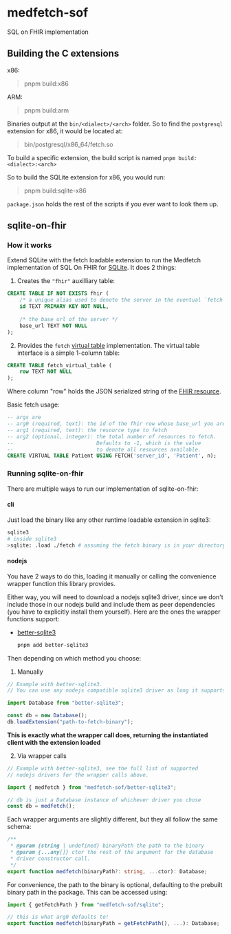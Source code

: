 # medfetch-sof
SQL on FHIR implementation

## Building the C extensions
x86:
> pnpm build:x86

ARM:
> pnpm build:arm

Binaries output at the `bin/<dialect>/<arch>` folder. So
to find the `postgresql` extension for x86, it would be located at:
> bin/postgresql/x86_64/fetch.so

To build a specific extension, the build script is named
`pnpm build:<dialect>:<arch>`

So to build the SQLite extension for x86, you would run:
>pnpm build:sqlite-x86

`package.json` holds the rest of the scripts if you ever want to look them up.

## sqlite-on-fhir
### How it works
Extend SQLite with the fetch loadable extension to run the
Medfetch implementation of SQL On FHIR for [SQLite](https://www.sqlite.org/). It does 2 things:

1. Creates the `"fhir"` auxilliary table:
```sql
CREATE TABLE IF NOT EXISTS fhir (
    /* a unique alias used to denote the server in the eventual `fetch`  call */
    id TEXT PRIMARY KEY NOT NULL,
    
    /* the base url of the server */
    base_url TEXT NOT NULL
);
```

2. Provides the `fetch` [virtual table](https://www.sqlite.org/vtab.html) implementation. The virtual table interface is a simple 1-column table:
```sql
CREATE TABLE fetch_virtual_table (
    row TEXT NOT NULL
);
```
Where column "row" holds the JSON serialized string of the [FHIR resource](https://build.fhir.org/resourcelist.html).

Basic fetch usage:

```sql
-- args are
-- arg0 (required, text): the id of the fhir row whose base_url you are fetching from
-- arg1 (required, text): the resource type to fetch 
-- arg2 (optional, integer): the total number of resources to fetch.
--                           Defaults to -1, which is the value 
--                           to denote all resources available.
CREATE VIRTUAL TABLE Patient USING FETCH('server_id', 'Patient', n);
```

### Running sqlite-on-fhir
There are multiple ways to run our implementation of sqlite-on-fhir:

#### cli
Just load the binary like any other runtime loadable extension in sqlite3:

```bash
sqlite3
# inside sqlite3
>sqlite: .load ./fetch # assuming the fetch binary is in your directory
```

#### nodejs
You have 2 ways to do this, loading it manually or calling the
convenience wrapper function this library provides.

Either way, you will need to download a nodejs sqlite3 driver,
since we don't include those in our nodejs build and include them
as peer dependencies (you have to explicitly install them yourself).
Here are the ones the wrapper functions support:

- [better-sqlite3](https://github.com/WiseLibs/better-sqlite3)
    ```bash
    pnpm add better-sqlite3
    ```

Then depending on which method you choose:

1. Manually
```ts
// Example with better-sqlite3.
// You can use any nodejs compatible sqlite3 driver as long it supports loading extensions.

import Database from "better-sqlite3";

const db = new Database();
db.loadExtension("path-to-fetch-binary");
```

**This is exactly what the wrapper call does, returning the instantiated client with the extension loaded**

2. Via wrapper calls
```ts
// Example with better-sqlite3, see the full list of supported
// nodejs drivers for the wrapper calls above.

import { medfetch } from "medfetch-sof/better-sqlite3";

// db is just a Database instance of whichever driver you chose
const db = medfetch();
```

Each wrapper arguments are slightly different, but they all follow
the same schema:

```ts
/**
 * @param {string | undefined} binaryPath the path to the binary
 * @param {...any[]} ctor the rest of the argument for the database
 * driver constructor call.
 */
export function medfetch(binaryPath?: string, ...ctor): Database;
```

For convenience, the path to the binary is optional, defaulting
to the prebuilt binary path in the package. This can be accessed
using:
```ts
import { getFetchPath } from "medfetch-sof/sqlite";

// this is what arg0 defaults to!
export function medfetch(binaryPath = getFetchPath(), ...): Database;
```